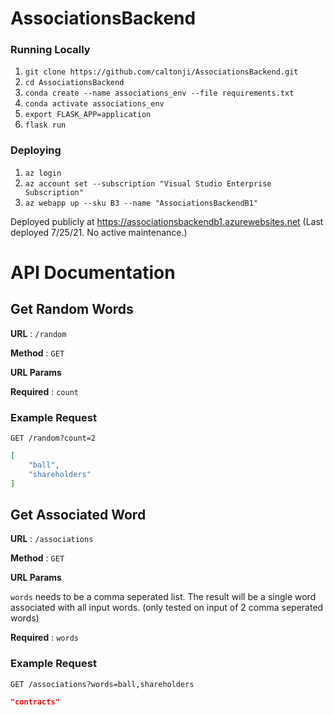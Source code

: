 # AssociationsBackend

### Running Locally

1. `git clone https://github.com/caltonji/AssociationsBackend.git`
2. `cd AssociationsBackend`
3. `conda create --name associations_env --file requirements.txt`
4. `conda activate associations_env`
5. `export FLASK_APP=application`
6. `flask run`

### Deploying

1. `az login`
2. `az account set --subscription "Visual Studio Enterprise Subscription"`
3. `az webapp up --sku B3 --name "AssociationsBackendB1"`

Deployed publicly at https://associationsbackendb1.azurewebsites.net (Last deployed 7/25/21. No active maintenance.)

# API Documentation

## Get Random Words

**URL** : `/random`

**Method** : `GET`

**URL Params**

**Required** : `count`

### Example Request

`GET /random?count=2`

```json
[
    "ball",
    "shareholders"
]
```

## Get Associated Word

**URL** : `/associations`

**Method** : `GET`

**URL Params**

`words` needs to be a comma seperated list.  The result will be a single word associated with all input words.  (only tested on input of 2 comma seperated words)

**Required** : `words`

### Example Request

`GET /associations?words=ball,shareholders`

```json
"contracts"
```